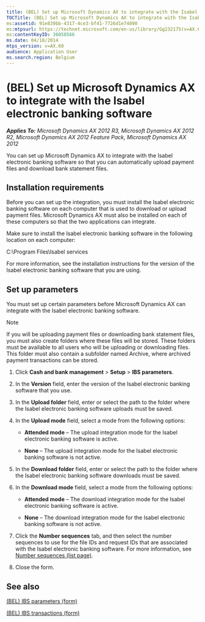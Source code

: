 ```yaml
---
title: (BEL) Set up Microsoft Dynamics AX to integrate with the Isabel electronic banking software
TOCTitle: (BEL) Set up Microsoft Dynamics AX to integrate with the Isabel electronic banking software
ms:assetid: 91e839bb-4317-4ce3-bf41-7726d1e74890
ms:mtpsurl: https://technet.microsoft.com/en-us/library/Gg232175(v=AX.60)
ms:contentKeyID: 36058566
ms.date: 04/18/2014
mtps_version: v=AX.60
audience: Application User
ms.search.region: Belgium
---
```


# (BEL) Set up Microsoft Dynamics AX to integrate with the Isabel electronic banking software 


_**Applies To:** Microsoft Dynamics AX 2012 R3, Microsoft Dynamics AX 2012 R2, Microsoft Dynamics AX 2012 Feature Pack, Microsoft Dynamics AX 2012_

You can set up Microsoft Dynamics AX to integrate with the Isabel electronic banking software so that you can automatically upload payment files and download bank statement files.

## Installation requirements

Before you can set up the integration, you must install the Isabel electronic banking software on each computer that is used to download or upload payment files. Microsoft Dynamics AX must also be installed on each of these computers so that the two applications can integrate.

Make sure to install the Isabel electronic banking software in the following location on each computer:

C:\\Program Files\\Isabel services

For more information, see the installation instructions for the version of the Isabel electronic banking software that you are using.

## Set up parameters

You must set up certain parameters before Microsoft Dynamics AX can integrate with the Isabel electronic banking software.


> [!NOTE]
> <P>If you will be uploading payment files or downloading bank statement files, you must also create folders where these files will be stored. These folders must be available to all users who will be uploading or downloading files. This folder must also contain a subfolder named Archive, where archived payment transactions can be stored.</P>



1.  Click **Cash and bank management** \> **Setup** \> **IBS parameters**.

2.  In the **Version** field, enter the version of the Isabel electronic banking software that you use.

3.  In the **Upload folder** field, enter or select the path to the folder where the Isabel electronic banking software uploads must be saved.

4.  In the **Upload mode** field, select a mode from the following options:
    
      - **Attended mode** – The upload integration mode for the Isabel electronic banking software is active.
    
      - **None** – The upload integration mode for the Isabel electronic banking software is not active.

5.  In the **Download folder** field, enter or select the path to the folder where the Isabel electronic banking software downloads must be saved.

6.  In the **Download mode** field, select a mode from the following options:
    
      - **Attended mode** – The download integration mode for the Isabel electronic banking software is active.
    
      - **None** – The download integration mode for the Isabel electronic banking software is not active.

7.  Click the **Number sequences** tab, and then select the number sequences to use for the file IDs and request IDs that are associated with the Isabel electronic banking software. For more information, see [Number sequences (list page)](https://technet.microsoft.com/en-us/library/aa600321\(v=ax.60\)).

8.  Close the form.

## See also

[(BEL) IBS parameters (form)](https://technet.microsoft.com/en-us/library/hh209077\(v=ax.60\))

[(BEL) IBS transactions (form)](https://technet.microsoft.com/en-us/library/hh227606\(v=ax.60\))

  


